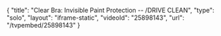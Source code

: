 {
    "title": "Clear Bra: Invisible Paint Protection -- \/DRIVE CLEAN",
    "type": "solo",
    "layout": "iframe-static",
    "videoId": "25898143",
    "url": "\/tvpembed\/25898143"
}